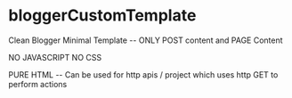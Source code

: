 # bloggerCustomTemplate
Clean Blogger Minimal Template -- ONLY POST content and PAGE Content


NO JAVASCRIPT NO CSS

PURE HTML -- Can be used for http apis / project which uses http GET to perform actions
